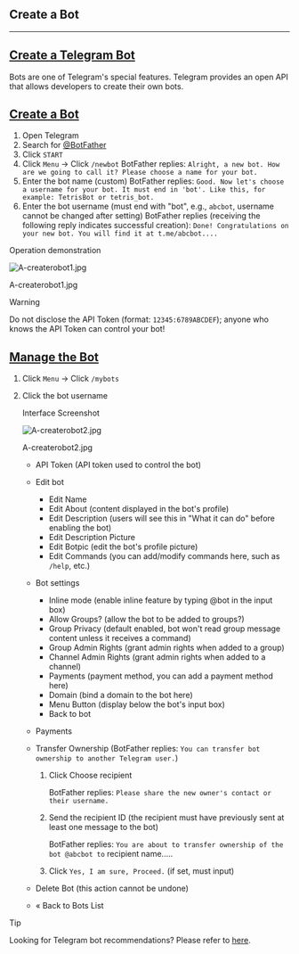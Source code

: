 ## Create a Bot

---

## [Create a Telegram Bot](#create-a-telegram-bot)

Bots are one of Telegram's special features. Telegram provides an open API that allows developers to create their own bots.

## [Create a Bot](#create-a-bot)

1.  Open Telegram
2.  Search for [@BotFather](https://t.me/botfather)
3.  Click `START`
4.  Click `Menu` -> Click `/newbot` BotFather replies: `Alright, a new bot. How are we going to call it? Please choose a name for your bot.`
5.  Enter the bot name (custom) BotFather replies: `Good. Now let's choose a username for your bot. It must end in 'bot'. Like this, for example: TetrisBot or tetris_bot.`
6.  Enter the bot username (must end with "bot", e.g., `abcbot`, username cannot be changed after setting) BotFather replies (receiving the following reply indicates successful creation): `Done! Congratulations on your new bot. You will find it at t.me/abcbot....`

Operation demonstration

![A-createrobot1.jpg](https://cdn.jsdelivr.net/gh/tgwiki/images/A/createrobot1.jpg)

A-createrobot1.jpg

Warning

Do not disclose the API Token (format: `12345:6789ABCDEF`); anyone who knows the API Token can control your bot!

## [Manage the Bot](#manage-the-bot)

1.  Click `Menu` -> Click `/mybots`
2.  Click the bot username

    Interface Screenshot

    ![A-createrobot2.jpg](https://cdn.jsdelivr.net/gh/tgwiki/images/A/createrobot2.jpg)

    A-createrobot2.jpg

    - API Token (API token used to control the bot)
    - Edit bot

      - Edit Name
      - Edit About (content displayed in the bot's profile)
      - Edit Description (users will see this in "What it can do" before enabling the bot)
      - Edit Description Picture
      - Edit Botpic (edit the bot's profile picture)
      - Edit Commands (you can add/modify commands here, such as `/help`, etc.)

    - Bot settings

      - Inline mode (enable inline feature by typing @bot in the input box)
      - Allow Groups? (allow the bot to be added to groups?)
      - Group Privacy (default enabled, bot won't read group message content unless it receives a command)
      - Group Admin Rights (grant admin rights when added to a group)
      - Channel Admin Rights (grant admin rights when added to a channel)
      - Payments (payment method, you can add a payment method here)
      - Domain (bind a domain to the bot here)
      - Menu Button (display below the bot's input box)
      - Back to bot

    - Payments
    - Transfer Ownership (BotFather replies: `You can transfer bot ownership to another Telegram user.`)

      1.  Click Choose recipient

          BotFather replies: `Please share the new owner's contact or their username.`

      2.  Send the recipient ID (the recipient must have previously sent at least one message to the bot)

          BotFather replies: `You are about to transfer ownership of the bot @abcbot to` recipient name.....

      3.  Click `Yes, I am sure, Proceed.` (if set, must input)

    - Delete Bot (this action cannot be undone)
    - « Back to Bots List

Tip

Looking for Telegram bot recommendations? Please refer to [here](tgwiki/robot).